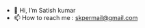 - 👋 Hi, I’m Satish kumar
- 📫 How to reach me : skpermail@gmail.com

<!---
E1-80381-satish/E1-80381-satish is a ✨ special ✨ repository because its `README.md` (this file) appears on your GitHub profile.
You can click the Preview link to take a look at your changes.
--->

